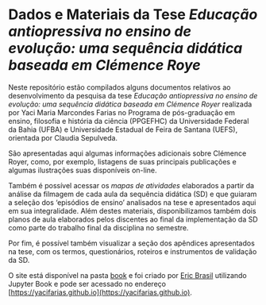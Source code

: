# Dados e Materiais da Tese *Educação antiopressiva no ensino de evolução: uma sequência didática baseada em Clémence Roye*

Neste repositório estão compilados alguns documentos relativos ao desenvolvimento da pesquisa da tese *Educação antiopressiva no ensino de evolução: uma sequência didática baseada em Clémence Royer* realizada por Yaci Maria Marcondes Farias no Programa de pós-graduação em ensino, filosofia e história da ciência (PPGEFHC) da Universidade Federal da Bahia (UFBA) e Universidade Estadual de Feira de Santana (UEFS), orientada por Claudia Sepulveda.

São apresentadas aqui algumas informações adicionais sobre Clémence Royer, como, por exemplo, listagens de suas principais publicações e algumas ilustrações suas disponíveis on-line.

Também é possível acessar os _mapas de atividades_ elaborados a partir da análise da filmagem de cada aula da sequência didática (SD) e que guiaram a seleção dos ‘episódios de ensino’ analisados na tese e apresentados aqui em sua integralidade. Além destes materiais, disponibilizamos também dois planos de aula elaborados pelos discentes ao final da implementação da SD como parte do trabalho final da disciplina no semestre.

Por fim, é possível também visualizar a seção dos apêndices apresentados na tese, com os termos, questionários, roteiros e instrumentos de validação da SD.

O site está disponível na pasta [book](book/) e foi criado por [Eric Brasil](https://ericbrasiln.github.io) utilizando Jupyter Book e pode ser acessado no endereço [https://yacifarias.github.io](https://yacifarias.github.io).
